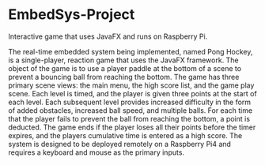 # EmbedSys-Project
Interactive game that uses JavaFX and runs on Raspberry Pi.

The real-time embedded system being implemented, named Pong Hockey, is a single-player, reaction game that uses the JavaFX framework. The object of the game is to use a player paddle at the bottom of a scene to prevent a bouncing ball from reaching the bottom. The game has three primary scene views: the main menu, the high score list, and the game play scene. Each level is timed, and the player is given three points at the start of each level. Each subsequent level provides increased difficulty in the form of added obstacles, increased ball speed, and multiple balls. For each time that the player fails to prevent the ball from reaching the bottom, a point is deducted. The game ends if the player loses all their points before the timer expires, and the players cumulative time is entered as a high score. The system is designed to be deployed remotely on a Raspberry Pi4 and requires a keyboard and mouse as the primary inputs.
